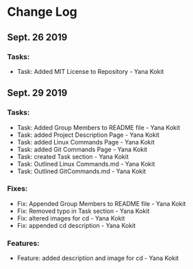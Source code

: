 # Change Log

## Sept. 26 2019
### Tasks:
* Task: Added MIT License to Repository - Yana Kokit

## Sept. 29 2019
### Tasks:
* Task: Added Group Members to README file - Yana Kokit
* Task: added Project Description Page - Yana Kokit
* Task: added Linux Commands Page - Yana Kokit
* Task: added Git Commands Page - Yana Kokit
* Task: created Task section - Yana Kokit
* Task: Outlined Linux Commands.md - Yana Kokit
* Task: Outlined GitCommands.md - Yana Kokit

### Fixes:
* Fix: Appended Group Members to README file - Yana Kokit
* Fix: Removed typo in Task section - Yana Kokit
* Fix: altered images for cd - Yana Kokit
* Fix: appended cd description - Yana Kokit

### Features:
* Feature: added description and image for cd - Yana Kokit
